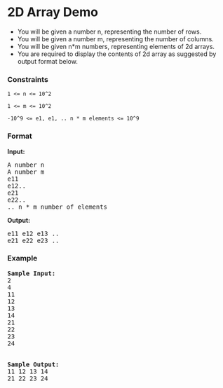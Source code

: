 <h1>2D Array Demo</h1>

<div>
  <ul>
    <li>You will be given a number n, representing the number of rows.</li>
<li> You will be given a number m, representing the number of columns.</li>
<li> You will be given n*m numbers, representing elements of 2d arrays.</li>
<li>You are required to display the contents of 2d array as suggested by output format below.</li>
  </ul>
</div>

<h3>Constraints</h3>
<code>1 <= n <= 10^2 </code>

<code>1 <= m <= 10^2 </code>

<code>-10^9 <= e1, e1, .. n * m elements <= 10^9</code>

<h3>Format</h3>
<strong>Input:</strong>
<pre>
A number n
A number m
e11
e12..
e21
e22..
.. n * m number of elements
</pre>

<strong>Output:</strong>
<pre>
e11 e12 e13 ..
e21 e22 e23 ..
</pre>

<h3>Example</h3>
<pre>
<strong>Sample Input:</strong>
2
4
11
12
13
14
21
22
23
24
<br>
<strong>Sample Output:</strong>
11 12 13 14
21 22 23 24
</pre>
